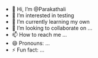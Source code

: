 - 👋 Hi, I’m @Parakathali
- 👀 I’m interested in testing
- 🌱 I’m currently learning my own 
- 💞️ I’m looking to collaborate on ...
- 📫 How to reach me ...
- 😄 Pronouns: ...
- ⚡ Fun fact: ...

<!---
Parakathali/Parakathali is a ✨ special ✨ repository because its `README.md` (this file) appears on your GitHub profile.
You can click the Preview link to take a look at your changes.
--->
